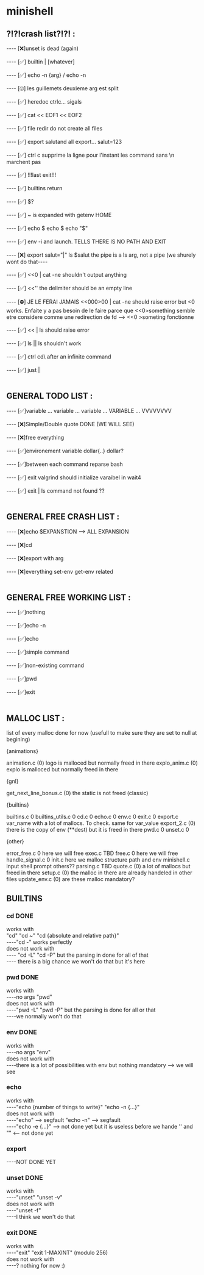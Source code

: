 # minishell



## ?!?!crash list?!?! :

---- [❌]unset is dead (again)<br /><br />
---- [✅] builtin | [whatever]<br /><br />
---- [✅] echo -n {arg} / echo -n<br /><br />
---- [🙄] les guillemets deuxieme arg est split<br /><br />
---- [✅] heredoc ctrlc... sigals<br /><br />
---- [✅] cat << EOF1 << EOF2<br /><br />
---- [✅] file redir do not create all files <br /><br />
---- [✅] export salutand all export... salut=123<br /><br />
---- [✅] ctrl c supprime la ligne pour l'instant les command sans \n marchent pas<br /><br />
---- [✅] !!!last exit!!!<br /><br />
---- [✅] builtins return<br /><br />
---- [✅] $?<br /><br />
---- [✅] ~ is expanded with getenv HOME<br /><br />
---- [✅] echo $ echo $ echo "$"<br /><br />
---- [✅] env -i and launch. TELLS THERE IS NO PATH AND EXIT<br /><br />
---- [❌] export salut="|"  ls $salut the pipe is a ls arg, not a pipe (we shurely wont do that----<br /><br />
---- [✅] <<0 | cat -ne                   shouldn't output anything<br /><br />
---- [✅] <<''      the delimiter should be an empty line<br /><br />
---- [⛔] JE LE FERAI JAMAIS <<000>00 | cat -ne             should raise error but <<aaa>0 works. Enfaite y a pas besoin de le faire parce que <<0>something semble etre considere comme une redirection de fd  -->  <<0 >someting fonctionne<br /><br />
---- [✅] << | ls    should raise error<br /><br />
---- [✅] ls || ls   shouldn't work<br /><br />
---- [✅] ctrl cd\ after an infinite command   <br /><br />
---- [✅] just | <br /><br />
## GENERAL TODO LIST :
---- [✅]variable ... variable ... variable ... VARIABLE ... VVVVVVVV <br /><br />
---- [❌]Simple/Double quote DONE (WE WILL SEE) <br /><br />
---- [❌]free everything <br /><br />
---- [✅]environement variable dollar{..} dollar? <br /><br />
---- [✅]between each command reparse bash <br /><br /> 
---- [✅] exit valgrind should initialize varaibel in wait4 <br /><br />
---- [✅] exit | ls command not found ??<br /><br />
## GENERAL FREE CRASH LIST :
---- [❌]echo $EXPANSTION --> ALL EXPANSION<br /><br />
---- [❌]cd<br /><br />
---- [❌]export with arg<br /><br />
---- [❌]everything set-env get-env related<br /><br />
## GENERAL FREE WORKING LIST :
---- [✅]nothing<br /><br />
---- [✅]echo -n<br /><br />
---- [✅]echo<br /><br />
---- [✅]simple command<br /><br />
---- [✅]non-existing command<br /><br />
---- [✅]pwd<br /><br />
---- [✅]exit<br /><br />


## MALLOC LIST :

list of every malloc done for now (usefull to make sure they are set to null at begining)

{animations}

animation.c
   (0) logo is malloced but normally freed in there
explo_anim.c
   (0) explo is malloced but normally freed in there

{gnl}

get_next_line_bonus.c
   (0) the static is not freed (classic)

{builtins}

builtins.c
    0
builtins_utils.c
    0
cd.c
    0
echo.c
    0
env.c
    0
exit.c
    0
export.c
    var_name with a lot of mallocs. To check.
    same for var_value
export_2.c
   (0) there is the copy of env (**dest) but it is freed in there
pwd.c
    0
unset.c
    0

{other}

error_free.c
    0 here we will free
exec.c
    TBD
free.c
    0 here we will free
handle_signal.c
    0
init.c
    here we malloc structure path and env
minishell.c
    input shell prompt others??
parsing.c
    TBD
quote.c
    (0) a lot of mallocs but freed in there
setup.c
    (0) the malloc in there are already handeled in other files
update_env.c
    (0) are these malloc mandatory?

## BUILTINS

### cd  DONE
  works with <br />
  "cd" "cd ~" "cd {absolute and relative path}" <br />
  ----"cd -" works perfectly<br />
  does not work with <br />
  ---- "cd -L" "cd -P" but the parsing in done for all of that <br />
  ---- there is a big chance we won't do that but it's here
  
### pwd DONE
  works with <br />
  ----no args "pwd" <br />
  does not work with <br />
  ----"pwd -L" "pwd -P" but the parsing is done for all or that <br />
  ----we normally won't do that

### env DONE
  works with <br />
  ----no args "env" <br />
  does not work with <br />
  ----there is a lot of possibilities with env but nothing mandatory --> we will see

### echo
  works with  <br />
  ----"echo {number of things to write}" "echo -n {...}" <br />
  does not work with <br />
  ----"echo" --> segfault "echo -n" --> segfault <br />
  ----"echo -e {...}" --> not done yet but it is useless before we hande '' and "" <-- not done yet

### export
  ----NOT DONE YET
  
### unset DONE
  works with <br />
  ----"unset" "unset -v" <br />
  does not work with <br />
  ----"unset -f" <br />
  ----I think we won't do that
  
### exit DONE
  works with <br />
  ----"exit" "exit 1-MAXINT" (modulo 256) <br />
  does not work with <br />
  ----? nothing for now :)
